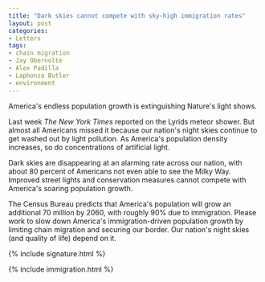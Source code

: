 ```yaml
---
title: "Dark skies cannot compete with sky-high immigration rates"
layout: post
categories:
- Letters
tags:
- chain migration
- Jay Obernolte
- Alex Padilla
- Laphonza Butler
- environment
---
```


America's endless population growth is extinguishing Nature's light shows.

Last week *The New York Times* reported on the Lyrids meteor shower. But almost all Americans missed it because our nation's night skies continue to get washed out by light pollution. As America's population density increases, so do concentrations of artificial light.

Dark skies are disappearing at an alarming rate across our nation, with about 80 percent of Americans not even able to see the Milky Way. Improved street lights and conservation measures cannot compete with America's soaring population growth.

The Census Bureau predicts that America's population will grow an additional 70 million by 2060, with roughly 90% due to immigration. Please work to slow down America's immigration-driven population growth by limiting chain migration and securing our border. Our nation's night skies (and quality of life) depend on it.

{% include signature.html %}

{% include immigration.html %}
